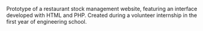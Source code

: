 Prototype of a restaurant stock management website, featuring an interface developed with HTML and PHP. Created during a volunteer internship in the first year of engineering school.

